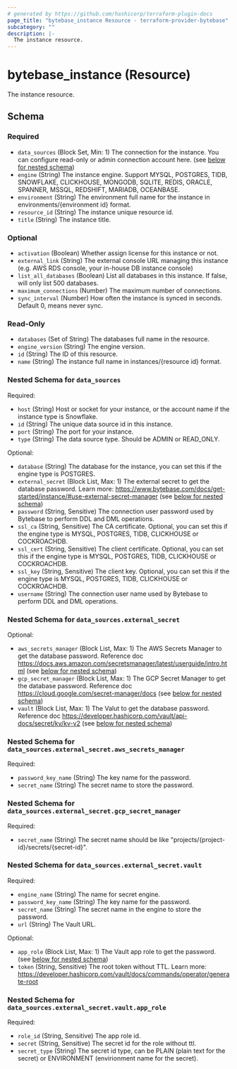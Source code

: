 ```yaml
---
# generated by https://github.com/hashicorp/terraform-plugin-docs
page_title: "bytebase_instance Resource - terraform-provider-bytebase"
subcategory: ""
description: |-
  The instance resource.
---
```


# bytebase_instance (Resource)

The instance resource.



<!-- schema generated by tfplugindocs -->
## Schema

### Required

- `data_sources` (Block Set, Min: 1) The connection for the instance. You can configure read-only or admin connection account here. (see [below for nested schema](#nestedblock--data_sources))
- `engine` (String) The instance engine. Support MYSQL, POSTGRES, TIDB, SNOWFLAKE, CLICKHOUSE, MONGODB, SQLITE, REDIS, ORACLE, SPANNER, MSSQL, REDSHIFT, MARIADB, OCEANBASE.
- `environment` (String) The environment full name for the instance in environments/{environment id} format.
- `resource_id` (String) The instance unique resource id.
- `title` (String) The instance title.

### Optional

- `activation` (Boolean) Whether assign license for this instance or not.
- `external_link` (String) The external console URL managing this instance (e.g. AWS RDS console, your in-house DB instance console)
- `list_all_databases` (Boolean) List all databases in this instance. If false, will only list 500 databases.
- `maximum_connections` (Number) The maximum number of connections.
- `sync_interval` (Number) How often the instance is synced in seconds. Default 0, means never sync.

### Read-Only

- `databases` (Set of String) The databases full name in the resource.
- `engine_version` (String) The engine version.
- `id` (String) The ID of this resource.
- `name` (String) The instance full name in instances/{resource id} format.

<a id="nestedblock--data_sources"></a>
### Nested Schema for `data_sources`

Required:

- `host` (String) Host or socket for your instance, or the account name if the instance type is Snowflake.
- `id` (String) The unique data source id in this instance.
- `port` (String) The port for your instance.
- `type` (String) The data source type. Should be ADMIN or READ_ONLY.

Optional:

- `database` (String) The database for the instance, you can set this if the engine type is POSTGRES.
- `external_secret` (Block List, Max: 1) The external secret to get the database password. Learn more: https://www.bytebase.com/docs/get-started/instance/#use-external-secret-manager (see [below for nested schema](#nestedblock--data_sources--external_secret))
- `password` (String, Sensitive) The connection user password used by Bytebase to perform DDL and DML operations.
- `ssl_ca` (String, Sensitive) The CA certificate. Optional, you can set this if the engine type is MYSQL, POSTGRES, TIDB, CLICKHOUSE or COCKROACHDB.
- `ssl_cert` (String, Sensitive) The client certificate. Optional, you can set this if the engine type is MYSQL, POSTGRES, TIDB, CLICKHOUSE or COCKROACHDB.
- `ssl_key` (String, Sensitive) The client key. Optional, you can set this if the engine type is MYSQL, POSTGRES, TIDB, CLICKHOUSE or COCKROACHDB.
- `username` (String) The connection user name used by Bytebase to perform DDL and DML operations.

<a id="nestedblock--data_sources--external_secret"></a>
### Nested Schema for `data_sources.external_secret`

Optional:

- `aws_secrets_manager` (Block List, Max: 1) The AWS Secrets Manager to get the database password. Reference doc https://docs.aws.amazon.com/secretsmanager/latest/userguide/intro.html (see [below for nested schema](#nestedblock--data_sources--external_secret--aws_secrets_manager))
- `gcp_secret_manager` (Block List, Max: 1) The GCP Secret Manager to get the database password. Reference doc https://cloud.google.com/secret-manager/docs (see [below for nested schema](#nestedblock--data_sources--external_secret--gcp_secret_manager))
- `vault` (Block List, Max: 1) The Valut to get the database password. Reference doc https://developer.hashicorp.com/vault/api-docs/secret/kv/kv-v2 (see [below for nested schema](#nestedblock--data_sources--external_secret--vault))

<a id="nestedblock--data_sources--external_secret--aws_secrets_manager"></a>
### Nested Schema for `data_sources.external_secret.aws_secrets_manager`

Required:

- `password_key_name` (String) The key name for the password.
- `secret_name` (String) The secret name to store the password.


<a id="nestedblock--data_sources--external_secret--gcp_secret_manager"></a>
### Nested Schema for `data_sources.external_secret.gcp_secret_manager`

Required:

- `secret_name` (String) The secret name should be like "projects/{project-id}/secrets/{secret-id}".


<a id="nestedblock--data_sources--external_secret--vault"></a>
### Nested Schema for `data_sources.external_secret.vault`

Required:

- `engine_name` (String) The name for secret engine.
- `password_key_name` (String) The key name for the password.
- `secret_name` (String) The secret name in the engine to store the password.
- `url` (String) The Vault URL.

Optional:

- `app_role` (Block List, Max: 1) The Vault app role to get the password. (see [below for nested schema](#nestedblock--data_sources--external_secret--vault--app_role))
- `token` (String, Sensitive) The root token without TTL. Learn more: https://developer.hashicorp.com/vault/docs/commands/operator/generate-root

<a id="nestedblock--data_sources--external_secret--vault--app_role"></a>
### Nested Schema for `data_sources.external_secret.vault.app_role`

Required:

- `role_id` (String, Sensitive) The app role id.
- `secret` (String, Sensitive) The secret id for the role without ttl.
- `secret_type` (String) The secret id type, can be PLAIN (plain text for the secret) or ENVIRONMENT (envirionment name for the secret).


